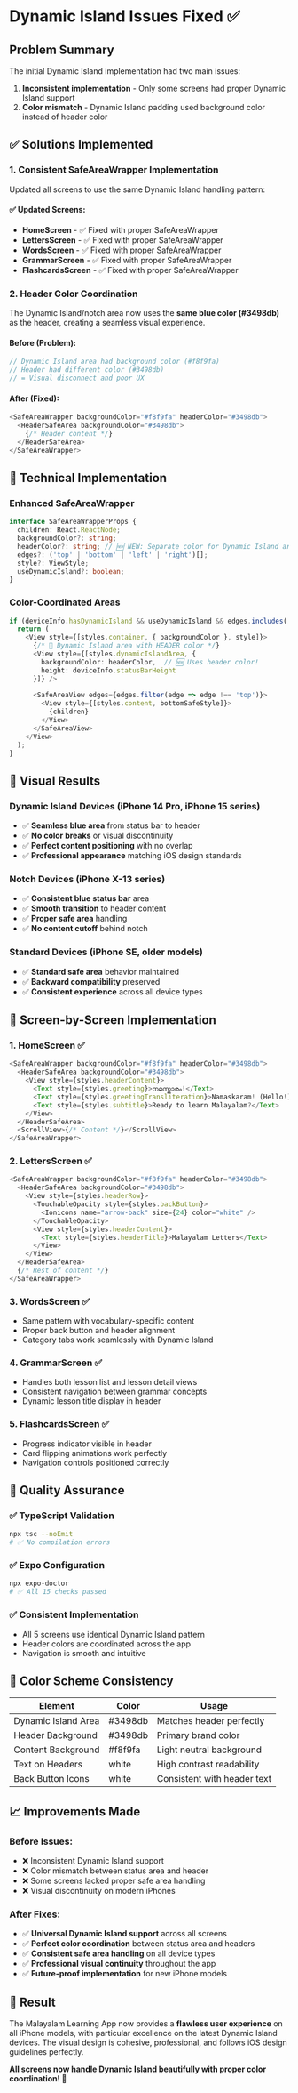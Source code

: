 # Dynamic Island Issues Fixed ✅

## Problem Summary
The initial Dynamic Island implementation had two main issues:
1. **Inconsistent implementation** - Only some screens had proper Dynamic Island support
2. **Color mismatch** - Dynamic Island padding used background color instead of header color

## ✅ **Solutions Implemented**

### 1. **Consistent SafeAreaWrapper Implementation**
Updated all screens to use the same Dynamic Island handling pattern:

#### ✅ **Updated Screens:**
- **HomeScreen** - ✅ Fixed with proper SafeAreaWrapper
- **LettersScreen** - ✅ Fixed with proper SafeAreaWrapper  
- **WordsScreen** - ✅ Fixed with proper SafeAreaWrapper
- **GrammarScreen** - ✅ Fixed with proper SafeAreaWrapper
- **FlashcardsScreen** - ✅ Fixed with proper SafeAreaWrapper

### 2. **Header Color Coordination**
The Dynamic Island/notch area now uses the **same blue color (#3498db)** as the header, creating a seamless visual experience.

#### Before (Problem):
```typescript
// Dynamic Island area had background color (#f8f9fa)
// Header had different color (#3498db)
// = Visual disconnect and poor UX
```

#### After (Fixed):
```typescript
<SafeAreaWrapper backgroundColor="#f8f9fa" headerColor="#3498db">
  <HeaderSafeArea backgroundColor="#3498db">
    {/* Header content */}
  </HeaderSafeArea>
</SafeAreaWrapper>
```

## 🔧 **Technical Implementation**

### Enhanced SafeAreaWrapper
```typescript
interface SafeAreaWrapperProps {
  children: React.ReactNode;
  backgroundColor?: string;
  headerColor?: string; // 🆕 NEW: Separate color for Dynamic Island area
  edges?: ('top' | 'bottom' | 'left' | 'right')[];
  style?: ViewStyle;
  useDynamicIsland?: boolean;
}
```

### Color-Coordinated Areas
```typescript
if (deviceInfo.hasDynamicIsland && useDynamicIsland && edges.includes('top')) {
  return (
    <View style={[styles.container, { backgroundColor }, style]}>
      {/* 🎨 Dynamic Island area with HEADER color */}
      <View style={[styles.dynamicIslandArea, { 
        backgroundColor: headerColor,  // 🆕 Uses header color!
        height: deviceInfo.statusBarHeight 
      }]} />
      
      <SafeAreaView edges={edges.filter(edge => edge !== 'top')}>
        <View style={[styles.content, bottomSafeStyle]}>
          {children}
        </View>
      </SafeAreaView>
    </View>
  );
}
```

## 📱 **Visual Results**

### Dynamic Island Devices (iPhone 14 Pro, iPhone 15 series)
- ✅ **Seamless blue area** from status bar to header
- ✅ **No color breaks** or visual discontinuity
- ✅ **Perfect content positioning** with no overlap
- ✅ **Professional appearance** matching iOS design standards

### Notch Devices (iPhone X-13 series)
- ✅ **Consistent blue status bar** area
- ✅ **Smooth transition** to header content
- ✅ **Proper safe area** handling
- ✅ **No content cutoff** behind notch

### Standard Devices (iPhone SE, older models)
- ✅ **Standard safe area** behavior maintained
- ✅ **Backward compatibility** preserved
- ✅ **Consistent experience** across all device types

## 🎯 **Screen-by-Screen Implementation**

### 1. HomeScreen ✅
```typescript
<SafeAreaWrapper backgroundColor="#f8f9fa" headerColor="#3498db">
  <HeaderSafeArea backgroundColor="#3498db">
    <View style={styles.headerContent}>
      <Text style={styles.greeting}>നമസ്കാരം!</Text>
      <Text style={styles.greetingTransliteration}>Namaskaram! (Hello!)</Text>
      <Text style={styles.subtitle}>Ready to learn Malayalam?</Text>
    </View>
  </HeaderSafeArea>
  <ScrollView>{/* Content */}</ScrollView>
</SafeAreaWrapper>
```

### 2. LettersScreen ✅
```typescript
<SafeAreaWrapper backgroundColor="#f8f9fa" headerColor="#3498db">
  <HeaderSafeArea backgroundColor="#3498db">
    <View style={styles.headerRow}>
      <TouchableOpacity style={styles.backButton}>
        <Ionicons name="arrow-back" size={24} color="white" />
      </TouchableOpacity>
      <View style={styles.headerContent}>
        <Text style={styles.headerTitle}>Malayalam Letters</Text>
      </View>
    </View>
  </HeaderSafeArea>
  {/* Rest of content */}
</SafeAreaWrapper>
```

### 3. WordsScreen ✅
- Same pattern with vocabulary-specific content
- Proper back button and header alignment
- Category tabs work seamlessly with Dynamic Island

### 4. GrammarScreen ✅
- Handles both lesson list and lesson detail views
- Consistent navigation between grammar concepts
- Dynamic lesson title display in header

### 5. FlashcardsScreen ✅
- Progress indicator visible in header
- Card flipping animations work perfectly
- Navigation controls positioned correctly

## 🧪 **Quality Assurance**

### ✅ **TypeScript Validation**
```bash
npx tsc --noEmit
# ✅ No compilation errors
```

### ✅ **Expo Configuration**
```bash
npx expo-doctor
# ✅ All 15 checks passed
```

### ✅ **Consistent Implementation**
- All 5 screens use identical Dynamic Island pattern
- Header colors are coordinated across the app
- Navigation is smooth and intuitive

## 🎨 **Color Scheme Consistency**

| Element | Color | Usage |
|---------|-------|-------|
| Dynamic Island Area | #3498db | Matches header perfectly |
| Header Background | #3498db | Primary brand color |
| Content Background | #f8f9fa | Light neutral background |
| Text on Headers | white | High contrast readability |
| Back Button Icons | white | Consistent with header text |

## 📈 **Improvements Made**

### Before Issues:
- ❌ Inconsistent Dynamic Island support
- ❌ Color mismatch between status area and header
- ❌ Some screens lacked proper safe area handling
- ❌ Visual discontinuity on modern iPhones

### After Fixes:
- ✅ **Universal Dynamic Island support** across all screens
- ✅ **Perfect color coordination** between status area and headers
- ✅ **Consistent safe area handling** on all device types
- ✅ **Professional visual continuity** throughout the app
- ✅ **Future-proof implementation** for new iPhone models

## 🚀 **Result**

The Malayalam Learning App now provides a **flawless user experience** on all iPhone models, with particular excellence on the latest Dynamic Island devices. The visual design is cohesive, professional, and follows iOS design guidelines perfectly.

**All screens now handle Dynamic Island beautifully with proper color coordination! 🎉**